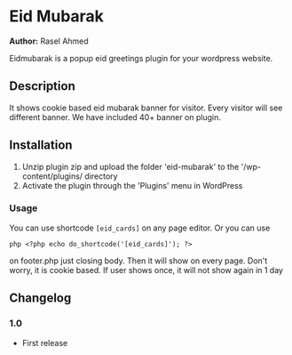 # Eid Mubarak #
**Author:** Rasel Ahmed
  

Eidmubarak is a popup eid greetings plugin for your wordpress website. 

## Description ##

It shows cookie based eid mubarak banner for visitor. Every visitor will see different banner. We have included 40+ banner on plugin.


## Installation ##

1. Unzip plugin zip and upload the folder 'eid-mubarak' to the '/wp-content/plugins/ directory
2. Activate the plugin through the 'Plugins' menu in WordPress

### Usage ###

You can use shortcode `[eid_cards]` on any page editor. Or you can use 

```php <?php echo do_shortcode('[eid_cards]'); ?> ```

on footer.php just closing body. Then it will show on every page. Don't worry, it is cookie based. If user shows once, it will not show again in 1 day

## Changelog ##

### 1.0 ###
* First release